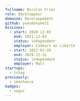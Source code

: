 ```yaml
---
fullname: Nicolas Fries
role: Développeur
domaine: Développement
github: pseudonyme21
missions:
  - start: 2020-12-03
    end: 2021-12-03
    status: independent
    employer: Codeurs en Liberté
  - start: 2022-03-28
    end: 2024-12-31
    status: independent
    employer: Malt
startups:
  - tchap
previously:
  - cmachance
badges:
  - segur
---
```

